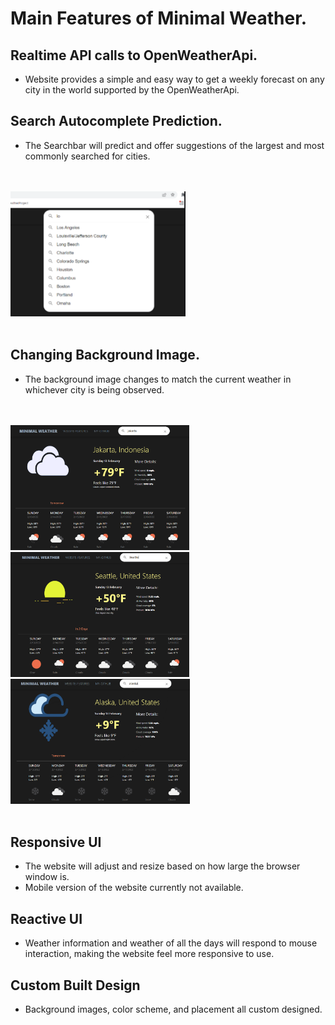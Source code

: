 # Main Features of Minimal Weather.

## Realtime API calls to OpenWeatherApi.
- Website provides a simple and easy way to get a weekly forecast on any city in the world supported by the OpenWeatherApi.

## Search Autocomplete Prediction.
- The Searchbar will predict and offer suggestions of the largest and most commonly searched for cities.

<br> <br/>
<img style="height:200px;" src="./src/assets/ex4.PNG" /> 
<br> <br/>

## Changing Background Image.
- The background image changes to match the current weather in whichever city is being observed.

<br> <br/>
<img style="height:200px;" src="./src/assets/ex1.PNG" /> 
<img style="height:200px;" src="./src/assets/ex2.PNG" />
<img style="height:200px;" src="./src/assets/ex3.PNG" />
<br> <br/> 

## Responsive UI
- The website will adjust and resize based on how large the browser window is.
- Mobile version of the website currently not available.
## Reactive UI
- Weather information and weather of all the days will respond to mouse interaction, making the website feel more responsive to use.
## Custom Built Design
- Background images, color scheme, and placement all custom designed.
